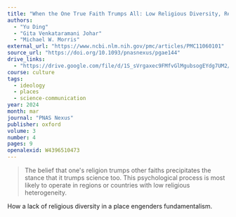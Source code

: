 ```yaml
---
title: "When the One True Faith Trumps All: Low Religious Diversity, Religious Intolerance, and Science Denial"
authors:
  - "Yu Ding"
  - "Gita Venkataramani Johar"
  - "Michael W. Morris"
external_url: "https://www.ncbi.nlm.nih.gov/pmc/articles/PMC11060101"
source_url: "https://doi.org/10.1093/pnasnexus/pgae144"
drive_links:
  - "https://drive.google.com/file/d/1S_sVrgaxec9FMfvGlMgubsogEYdg7UM2/view?usp=drivesdk"
course: culture
tags:
  - ideology
  - places
  - science-communication
year: 2024
month: mar
journal: "PNAS Nexus"
publisher: oxford
volume: 3
number: 4
pages: 9
openalexid: W4396510473
---
```


> The belief that one's religion trumps other faiths precipitates the stance that it trumps science too.
> This psychological process is most likely to operate in regions or countries with low religious heterogeneity.

How a lack of religious diversity in a place engenders fundamentalism.
